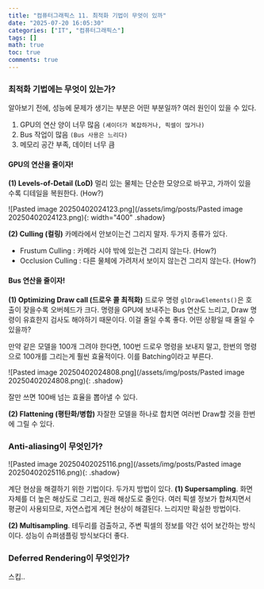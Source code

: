 ```yaml
---
title: "컴퓨터그래픽스 11. 최적화 기법이 무엇이 있까"
date: "2025-07-20 16:05:30"
categories: ["IT", "컴퓨터그래픽스"]
tags: []
math: true
toc: true
comments: true
---
```


### 최적화 기법에는 무엇이 있는가?
알아보기 전에, 성능에 문제가 생기는 부분은 어떤 부분일까? 여러 원인이 있을 수 있다.
1. GPU의 연산 양이 너무 많음 `(셰이더가 복잡하거나, 픽셀이 많거나)`
2. Bus 작업이 많음 `(Bus 사용은 느리다)`
3. 메모리 공간 부족, 데이터 너무 큼

#### GPU의 연산을 줄이자!
**(1) Levels-of-Detail (LoD)**
멀리 있는 물체는 단순한 모양으로 바꾸고, 가까이 있을 수록 디테일을 복원한다. (How?)

![Pasted image 20250402024123.png](/assets/img/posts/Pasted image 20250402024123.png){: width="400" .shadow}

**(2) Culling (컬링)**
카메라에서 안보이는건 그리지 말자. 두가지 종류가 있다.
- Frustum Culling : 카메라 시야 밖에 있는건 그리지 않는다. (How?)
- Occlusion Culling : 다른 물체에 가려저서 보이지 않는건 그리지 않는다. (How?)

#### Bus 연산을 줄이자!
**(1) Optimizing Draw call (드로우 콜 최적화)**
드로우 명령 `glDrawElements()`은 호출이 잦을수록 오버헤드가 크다. 명령을 GPU에 보내주는 Bus 연산도 느리고, Draw 명령이 유효한지 검사도 해야하기 때문이다. 이걸 줄일 수록 좋다. 어떤 상황일 때 줄일 수 있을까?

만약 같은 모델을 100개 그려야 한다면, 100번 드로우 명령을 보내지 말고, 한번의 명령으로 100개를 그리는게 훨씬 효율적이다. 이를 Batching이라고 부른다.

![Pasted image 20250402024808.png](/assets/img/posts/Pasted image 20250402024808.png){: .shadow}

잘만 쓰면 100배 넘는 효율을 뽑아낼 수 있다.

**(2) Flattening (평탄화/병합)**
자잘한 모델을 하나로 합치면 여러번 Draw할 것을 한번에 그릴 수 있다.

### Anti-aliasing이 무엇인가?

![Pasted image 20250402025116.png](/assets/img/posts/Pasted image 20250402025116.png){: .shadow}

계단 현상을 해결하기 위한 기법이다. 두가지 방법이 있다. **(1) Supersampling**. 화면 자체를 더 높은 해상도로 그리고, 원래 해상도로 줄인다. 여러 픽셀 정보가 합쳐지면서 평균이 사용되므로, 자연스럽게 계단 현상이 해결된다. 느리지만 확실한 방법이다.

**(2) Multisampling**. 테두리를 검출하고, 주변 픽셀의 정보를 약간 섞어 보간하는 방식이다. 성능이 슈퍼샘플링 방식보다더 좋다.

### Deferred Rendering이 무엇인가?
스킵..